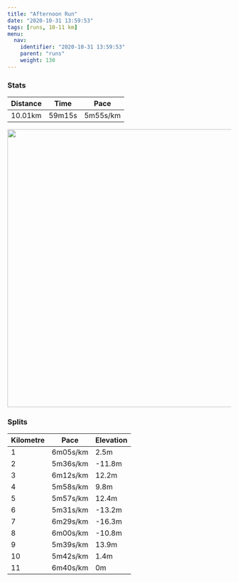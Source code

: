 ```yaml
---
title: "Afternoon Run"
date: "2020-10-31 13:59:53"
tags: [runs, 10-11 km]
menu:
  nav:
    identifier: "2020-10-31 13:59:53"
    parent: "runs"
    weight: 130
---
```


### Stats

| Distance | Time | Pace |
|----------|------|------|
|10.01km|59m15s|5m55s/km|

<img src='https://maps.googleapis.com/maps/api/staticmap?maptype=terrain&path=enc:mkvdId|qNQ{@c@_AGEkAzAuA`B]PQo@Bi@DOpAiDt@k@d@o@VGX_BJWNWrA}AJW@g@MSDU\o@`@}Ar@w@z@k@hAgA\m@TGp@oBCc@a@oBa@cA[g@Yq@mAmDsAcDBi@Ns@Dy@HwHN{Af@wCHoB`@yDo@LaAKq@Qc@o@Yo@]aB[aAWQq@BYaAIo@IMOKq@Q}Ck@UJc@|@m@nCi@vB]|@]rB?ZVx@Zz@PRTd@TUJLNCn@k@ZObADd@WZ[VC|@d@~@O\HJGN?BJd@j@GCI]l@uBJs@VJbAC~@JPIJBD\WtEu@bFGx@GtAApBB|@C~BWxARn@rAxC|@pC~@`BZ~@TjATv@\b@NbANXLU~@{CNo@NYtAsBvAeBlAyB`@e@RGRHR|@Tf@x@r@HXLNb@xAh@j@n@tBt@~AdApA|@rAH@tB{DjBuCzBeF`AyCPSZCfAx@\l@b@h@FRB`@O`AQXWx@KP@\Ch@PJRXBXCPkAdC_@vAcAvEBFlAThDlAjEz@\b@BEHwAbBqJRY~AcBXAdAx@|@dApClCzGpHCT_@nAWbBc@zA]jAkAdC[`Aa@~BEdAB|AO`AO^]CMHGZUXGR?n@K`@MLGPE\Br@In@CnAGb@Ub@On@?n@C^Md@Wj@{@p@Wx@]j@Yv@STm@Zs@nAi@Xy@z@i@Dk@^K?\bBFr@QBu@q@iAi@UCm@kAUOq@EsAo@c@_@aBc@g@i@[QW?_@Pa@\]p@Gj@Sj@YbBIp@ErBKr@QVk@rCObAc@j@[|@IPmAv@OZg@L@NEZ_@jAMVe@l@cCdAo@FkAVsAMkA}@mB]IQBaAIIk@Ko@A]D]RUFa@_@UEMDc@t@_@Ze@h@a@Xa@ReA@[H{@l@y@x@[NWBIGCGTsCr@}@l@gA\eAHk@L]RYp@k@|@[fAI~@d@VBj@KdAi@v@Ep@LLEAkAGa@Ew@IoGBaAKOa@Q}AFc@t@o@~BIJWYa@?USIYm@w@a@y@MC]k@Kw@Uo@EyATw@Fi@f@cADYC[YkAY_BYeAs@_EOc@eAyFOi@_@}@i@wCWyB?_@\FXe@zAyAz@gANB`@`Ap@pA&key=AIzaSyBPVQ_iynBzLujdhfLzy8Z-5zczbktE55k&size=800x800&scale=2&markers=color:yellow|label:S|53.36775,-2.55443&markers=color:green|label:F|53.36761999999999,-2.5545500000000003' width='625' />

### Splits

| Kilometre | Pace | Elevation |
|------|------|-----------|
|1|6m05s/km|2.5m|
|2|5m36s/km|-11.8m|
|3|6m12s/km|12.2m|
|4|5m58s/km|9.8m|
|5|5m57s/km|12.4m|
|6|5m31s/km|-13.2m|
|7|6m29s/km|-16.3m|
|8|6m00s/km|-10.8m|
|9|5m39s/km|13.9m|
|10|5m42s/km|1.4m|
|11|6m40s/km|0m|

